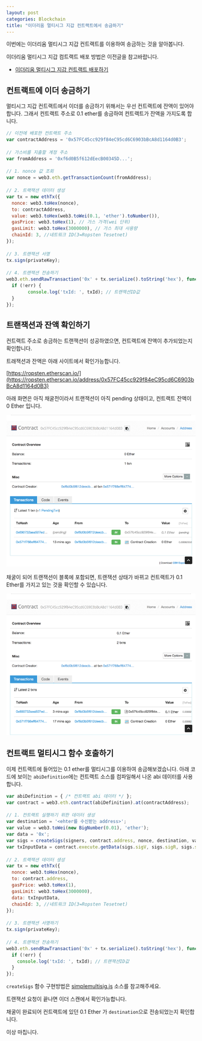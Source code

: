 ```yaml
---
layout: post
categories: Blockchain
title: "이더리움 멀티시그 지갑 컨트랙트에서 송금하기"
---
```


이번에는 이더리움 멀티시그 지갑 컨트랙트를 이용하여 송금하는 것을 알아봅니다.

이더리움 멀티시그 지갑 컴트랙트 배포 방법은 이전글을 참고바랍니다.

- [이더리움 멀티시그 지갑 컨트랙트 배포하기](https://markan82.github.io/ethereum-multisig-wallet-contract-deploy/)



## 컨트랙트에 이더 송금하기

멀티시그 지갑 컨트랙트에서 이더를 송금하기 위해서는 우선 컨트랙트에 잔액이 있어야 합니다.
그래서 컨트랙트 주소로 0.1 ether를 송금하여 컨트랙트가 잔액을 가지도록 합니다.

```js
// 이전에 배포한 컨트랙트 주소
var contractAddress = '0x57FC45cc929f84eC95cd6C6903bBcA8d1164d0B3'; 

// 가스비를 지출할 계정 주소
var fromAddress = '0xf6d0B5f612dEecB00345D...'; 

// 1. nonce 값 조회
var nonce = web3.eth.getTransactionCount(fromAddress); 

// 2. 트랙잭션 데이터 생성 
var tx = new ethTx({ 
  nonce: web3.toHex(nonce), 
  to: contractAddress, 
  value: web3.toHex(web3.toWei(0.1, 'ether').toNumber()),					 
  gasPrice: web3.toHex(1), // 가스 가격(wei 단위) 
  gasLimit: web3.toHex(3000000), // 가스 최대 사용량 
  chainId: 3, //네트워크 ID(3=Ropsten Tesetnet) 
});

// 3. 트랜잭션 서명
tx.sign(privateKey);

// 4. 트랜잭션 전송하기
web3.eth.sendRawTransaction('0x' + tx.serialize().toString('hex'), function(err, txId) {
  if (!err) {
 		console.log('txId: ', txId); // 트랜잭션ID값
  }
});
```



## 트랜잭션과 잔액 확인하기

컨트랙트 주소로 송금하는 트랜잭션이 성공하였으면, 컨트랙트에 잔액이 추가되었는지 확인합니다.

트래잭션과 잔액은 아래 사이트에서 확인가능합니다.

[https://ropsten.etherscan.io/](https://ropsten.etherscan.io/address/0x57FC45cc929f84eC95cd6C6903bBcA8d1164d0B3)



아래 화면은 아직 채굴전이라서 트랜잭션이 아직 pending 상태이고, 컨트랙트 잔액이 0 Ether 입니다.

![](/images/multisig_contract_2_1.png)

채굴이 되어 트랜잭션이 블록에 포함되면, 트랜잭션 상태가 바뀌고 컨트랙트가 0.1 Ether를 가지고 있는 것을 확인할 수 있습니다.

![](/images/multisig_contract_2_2.png)



## 컨트랙트 멀티시그 함수 호출하기

이제 컨트랙트에 들어있는 0.1 ether를 멀티시그를 이용하여 송금해보겠습니다. 아래 코드에 보이는  `abiDefinition`에는 컨트랙트 소스를 컴파일해서 나온 abi 데이터를 사용합니다.

```js
var abiDefinition = { /* 컨트랙트 abi 데이터 */ };
var contract = web3.eth.contract(abiDefinition).at(contractAddress);

// 1. 컨트랙트 실행하기 위한 데이터 생성 
var destination = '<ehter를 수신받는 address>';
var value = web3.toWei(new BigNumber(0.01), 'ether');
var data = '0x';
var sigs = createSigs(signers, contract.address, nonce, destination, value, '0x')
var txInputData = contract.execute.getData(sigs.sigV, sigs.sigR, sigs.sigS, destination, web3.toHex(value), ata);

// 2. 트랙잭션 데이터 생성 
var tx = new ethTx({ 
  nonce: web3.toHex(nonce), 
  to: contract.address, 
  gasPrice: web3.toHex(1), 
  gasLimit: web3.toHex(3000000),
  data: txInputData, 
  chainId: 3, //네트워크 ID(3=Ropsten Tesetnet) 
}); 

// 3. 트랜잭션 서명하기 
tx.sign(privateKey); 

// 4. 트랜잭션 전송하기 
web3.eth.sendRawTransaction('0x' + tx.serialize().toString('hex'), function(err, txId) { 
  if (!err) { 		
    console.log('txId: ', txId); // 트랜잭션ID값 
  } 
});
```

`createSigs` 함수 구현방법은 [simplemultisig.js](https://github.com/christianlundkvist/simple-multisig/blob/master/test/simplemultisig.js) 소스를 참고해주세요.

트랜잭션 요청이 끝나면 이더 스캔에서 확인가능합니다.

채굴이 완료되어 컨트랙트에  있던 0.1 Ether 가 `destination`으로 전송되었는지 확인합니다.



이상 마칩니다.



